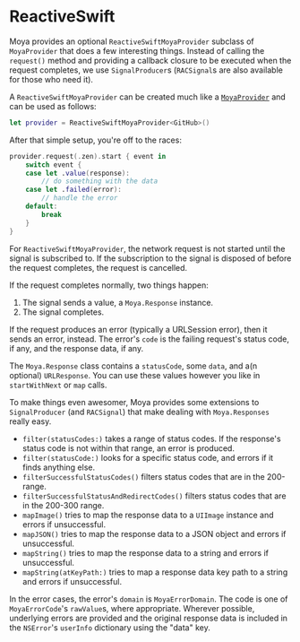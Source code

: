 ReactiveSwift
=============

Moya provides an optional `ReactiveSwiftMoyaProvider` subclass of
`MoyaProvider` that does a few interesting things. Instead of
calling the `request()` method and providing a callback closure
to be executed when the request completes, we use `SignalProducer`s
(`RACSignal`s are also available for those who need it).

A `ReactiveSwiftMoyaProvider` can be created much like a
[`MoyaProvider`](Providers.md) and can be used as follows:

```swift
let provider = ReactiveSwiftMoyaProvider<GitHub>()
```

After that simple setup, you're off to the races:

```swift
provider.request(.zen).start { event in
    switch event {
    case let .value(response):
        // do something with the data
    case let .failed(error):
        // handle the error
    default:
        break
    }
}
```

For `ReactiveSwiftMoyaProvider`, the network request is not started
until the signal is subscribed to. If the subscription to the signal
is disposed of before the request completes, the request is cancelled.

If the request completes normally, two things happen:

1. The signal sends a value, a `Moya.Response` instance.
2. The signal completes.

If the request produces an error (typically a URLSession error),
then it sends an error, instead. The error's `code` is the failing
request's status code, if any, and the response data, if any.

The `Moya.Response` class contains a `statusCode`, some `data`,
and a(n optional) `URLResponse`. You can use these values however
you like in `startWithNext` or `map` calls.

To make things even awesomer, Moya provides some extensions to
`SignalProducer` (and `RACSignal`) that make dealing with `Moya.Responses`
really easy.

- `filter(statusCodes:)` takes a range of status codes. If the
  response's status code is not within that range, an error is
  produced.
- `filter(statusCode:)` looks for a specific status code, and errors
  if it finds anything else.
- `filterSuccessfulStatusCodes()` filters status codes that
  are in the 200-range.
- `filterSuccessfulStatusAndRedirectCodes()` filters status codes
  that are in the 200-300 range.
- `mapImage()` tries to map the response data to a `UIImage` instance
  and errors if unsuccessful.
- `mapJSON()` tries to map the response data to a JSON object and
  errors if unsuccessful.
- `mapString()` tries to map the response data to a string and
  errors if unsuccessful.
- `mapString(atKeyPath:)` tries to map a response data key path to a string and
  errors if unsuccessful.

In the error cases, the error's `domain` is `MoyaErrorDomain`. The code
is one of `MoyaErrorCode`'s `rawValue`s, where appropriate. Wherever
possible, underlying errors are provided and the original response
data is included in the `NSError`'s `userInfo` dictionary using the
"data" key.
